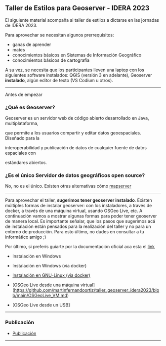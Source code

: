 <h2>Taller de Estilos para Geoserver - IDERA 2023</h2>


El siguiente material acompaña al taller de estilos a dictarse en las jornadas de IDERA 2023. 

Para aprovechar se necesitan algunos prerrequisitos: 



* ganas de aprender
* mates
* conocimientos básicos en Sistemas de Información Geográfico
* conocimientos básicos de cartografía

A su vez, se necesita que los participantes lleven una laptop con los siguientes software instalados: QGIS (versión 3 en adelante), Geoserver **instalado**, algún editor de texto (VS Codium u otros).


---

Antes de empezar

<h3>¿Qué es Geoserver?</h3>

Geoserver es un servidor web de código abierto desarrollado en Java, multiplataforma,

que permite a los usuarios compartir y editar datos geoespaciales. Diseñado para la

interoperabilidad y publicación de datos de cualquier fuente de datos espaciales con

estándares abiertos.

<h3>¿Es el único Servidor de datos geográficos open source?</h3>

No, no es el único. Existen otras alternativas cómo [mapserver](https://mapserver.org/es/)


---

Para aprovechar el taller, **sugerimos tener geoserver instalado**. Existen múltiples formas de instalar geoserver: con los instaladores, a través de docker, a través de una máquina virtual, usando OSGeo Live, etc. A continuación vamos a mostrar algunas formas para poder tener geoserver de manera local.
Es importante señalar, que los pasos que sugerimos acá de instalación están pensados para la realización del taller y no para un entorno de producción. Para esto último, no dudes en consultar a tu informático amigo ;)

Por último, si preferís guiarte por la documentación oficial aca esta el [link](https://docs.geoserver.org/stable/en/user/installation/index.html) 

* Instalación en Windows

* Instalación en Windows (vía docker)

* [Instalación en GNU-Linux (via docker)](https://github.com/martinfernandoortiz/geoserver/blob/main/gnuLinux_install.md)

* [OSGeo Live desde una máquina virtual] (https://github.com/martinfernandoortiz/taller_geoserver_idera2023/blob/main/OSGeoLive_VM.md)

* [OSGeo Live desde un USB]
---

<h3>Publicación</h3>

* [Publicación](https://github.com/martinfernandoortiz/geoserver/blob/main/publicar.md)

---
